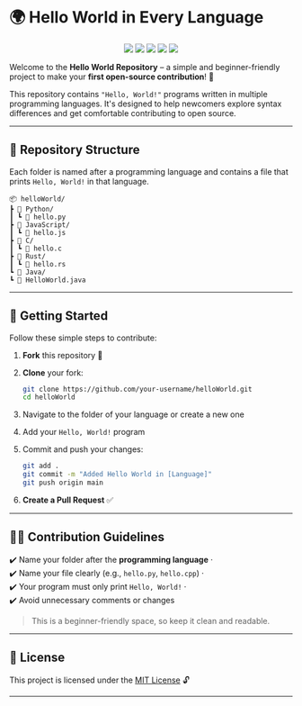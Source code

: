 
# 🌍 Hello World in Every Language

<p align="center">
  <img src="https://img.shields.io/github/license/HashSlap-Summer-of-Code/hello-world?color=brightgreen&label=LICENSE&style=flat-square" />
  <img src="https://img.shields.io/github/forks/HashSlap-Summer-of-Code/hello-world?style=flat-square&color=gray" />
  <img src="https://img.shields.io/github/stars/HashSlap-Summer-of-Code/hello-world?style=flat-square&color=blue" />
  <img src="https://img.shields.io/github/issues/HashSlap-Summer-of-Code/hello-world?style=flat-square&color=green" />
  <img src="https://img.shields.io/github/issues-pr/HashSlap-Summer-of-Code/hello-world?style=flat-square&color=gold" />
</p>


Welcome to the **Hello World Repository** – a simple and beginner-friendly project to make your **first open-source contribution**! 🚀

This repository contains `"Hello, World!"` programs written in multiple programming languages. It's designed to help newcomers explore syntax differences and get comfortable contributing to open source.

---

## 📁 Repository Structure

Each folder is named after a programming language and contains a file that prints `Hello, World!` in that language.

```plaintext
📦 helloWorld/
┣ 📂 Python/
┃ ┗ 📄 hello.py
┣ 📂 JavaScript/
┃ ┗ 📄 hello.js
┣ 📂 C/
┃ ┗ 📄 hello.c
┣ 📂 Rust/
┃ ┗ 📄 hello.rs
┗ 📂 Java/
┗ 📄 HelloWorld.java
```

---

## 🚀 Getting Started

Follow these simple steps to contribute:

1. **Fork** this repository 🍴  
2. **Clone** your fork:

   ```bash
   git clone https://github.com/your-username/helloWorld.git
   cd helloWorld
    ```

3. Navigate to the folder of your language or create a new one

4. Add your `Hello, World!` program

5. Commit and push your changes:

   ```bash
   git add .
   git commit -m "Added Hello World in [Language]"
   git push origin main
   ```

6. **Create a Pull Request** ✅

---

## 🧑‍💻 Contribution Guidelines

✔️ Name your folder after the **programming language** ·  
✔️ Name your file clearly (e.g., `hello.py`, `hello.cpp`) ·  
✔️ Your program must only print `Hello, World!` ·  
✔️ Avoid unnecessary comments or changes  

> This is a beginner-friendly space, so keep it clean and readable.

---

## 📜 License

This project is licensed under the [MIT License](LICENSE) 🔓

---

